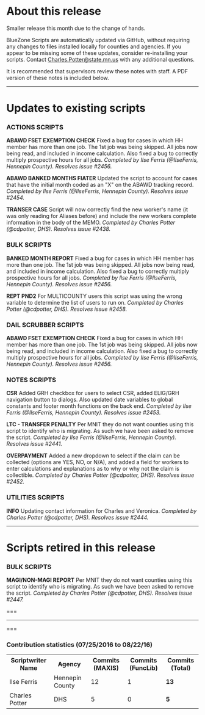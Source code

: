 About this release
===
Smaller release this month due to the change of hands. 

BlueZone Scripts are automatically updated via GitHub, without requiring any changes to files installed locally for counties and agencies. If you appear to be missing some of these updates, consider re-installing your scripts. Contact Charles.Potter@state.mn.us with any additional questions.

It is recommended that supervisors review these notes with staff. A PDF version of these notes is included below.

--------------------------------------------------------------------------------------------------------------------------------------------------------------------
Updates to existing scripts
===
### ACTIONS SCRIPTS
**ABAWD FSET EXEMPTION CHECK**
Fixed a bug for cases in which HH member has more than one job. The 1st job was being skipped. All jobs now being read, and included in income calculation. 
Also fixed a bug to correctly multiply prospective hours for all jobs. *Completed by Ilse Ferris (@IlseFerris, Hennepin County). Resolves issue #2456.*

**ABAWD BANKED MONTHS FIATER**
Updated the script to account for cases that have the initial month coded as an "X" on the ABAWD tracking record. *Completed by Ilse Ferris (@IlseFerris, Hennepin County). Resolves issue #2454.*

**TRANSER CASE**
Script will now correctly find the new worker's name (it was only reading for Aliases before) and include the new workers complete information in the body of the MEMO. *Completed by Charles Potter (@cdpotter, DHS). Resolves issue #2438.*

### BULK SCRIPTS
**BANKED MONTH REPORT**
Fixed a bug for cases in which HH member has more than one job. The 1st job was being skipped. All jobs now being read, and included in income calculation. 
Also fixed a bug to correctly multiply prospective hours for all jobs. *Completed by Ilse Ferris (@IlseFerris, Hennepin County). Resolves issue #2456.*

**REPT PND2**
For MULTICOUNTY users this script was using the wrong variable to determine the list of users to run on. *Completed by Charles Potter (@cdpotter, DHS). Resolves issue #2458.*

### DAIL SCRUBBER SCRIPTS
**ABAWD FSET EXEMPTION CHECK**
Fixed a bug for cases in which HH member has more than one job. The 1st job was being skipped. All jobs now being read, and included in income calculation. 
Also fixed a bug to correctly multiply prospective hours for all jobs. *Completed by Ilse Ferris (@IlseFerris, Hennepin County). Resolves issue #2456.*

### NOTES SCRIPTS
**CSR**
Added GRH checkbox for users to select CSR, added ELIG/GRH navigation button to dialogs. Also updated date variables to global constants and footer month functions on the back end. *Completed by Ilse Ferris (@IlseFerris, Hennepin County). Resolves issue #2453.*

**LTC - TRANSFER PENALTY**
Per MNIT they do not want counties using this script to identify who is migrating. As such we have been asked to remove the script. *Completed by Ilse Ferris (@IlseFerris, Hennepin County). Resolves issue #2441.*

**OVERPAYMENT**
Added a new dropdown to select if the claim can be collected (options are YES, NO, or N/A), and added a field for workers to enter calculations and explanations as to why or why not the claim is collectible. *Completed by Charles Potter (@cdpotter, DHS). Resolves issue #2452.*

### UTILITIES SCRIPTS
**INFO**
Updating contact information for Charles and Veronica. *Completed by Charles Potter (@cdpotter, DHS). Resolves issue #2444.*

--------------------------------------------------------------------------------------------------------------------------------------------------------------------
Scripts retired in this release
===
### BULK SCRIPTS
**MAGI/NON-MAGI REPORT**
Per MNIT they do not want counties using this script to identify who is migrating. As such we have been asked to remove the script. *Completed by Charles Potter (@cdpotter, DHS). Resolves issue #2447.*

===

--------------------------------------------------------------------------------------------------------------------------------------------------------------------
===
### Contribution statistics (07/25/2016 to 08/22/16)

<table>
    <tr>
        <th>Scriptwriter Name</th>
        <th>Agency</th>
        <th>Commits (MAXIS)</th>
        <th>Commits (FuncLib)</th>
        <th>Commits (Total)</th>
    </tr>
    <tr>
        <td>Ilse Ferris</td>
        <td>Hennepin County</td>
        <td>12</td>
        <td>1</td>
        <td><b>13</b></td>
    </tr>
        <tr>
        <td>Charles Potter</td>
        <td>DHS</td>
        <td>5</td>
        <td>0</td>
        <td><b>5</b></td>
    </tr>
</table>

